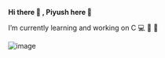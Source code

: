**Hi there 👋 , Piyush here :boy:**

I’m currently learning and working on C :computer: 🔭 🌱 


![image](https://user-images.githubusercontent.com/109795757/189484026-bf1cf682-e333-44af-954e-38ff4785ecba.png)
